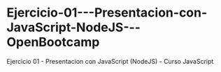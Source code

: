 # Ejercicio-01---Presentacion-con-JavaScript-NodeJS---OpenBootcamp
Ejercicio 01 - Presentacion con JavaScript (NodeJS) - Curso JavaScript

